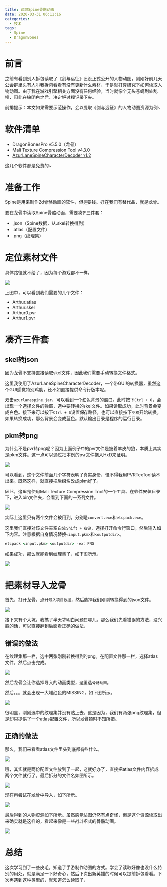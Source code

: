 ```yaml
---
title: 读取Spine骨骼动画
date: 2020-03-31 06:11:16
categories:
  - 技术
tags:
  - Spine
  - DragonBones
---
```

# 前言

之前有看到别人拆包读取了《剑与远征》还没正式公开的人物动图，刚刚好前几天公会群里头有人叫我拆包看看有没有更新什么素材，于是就打算研究下如何读取人物动图。由于我在游戏引擎相关方面没有任何经验，当时就像个无头苍蝇到处乱撞，因此在搞明白之后，决定把过程记录下来。

<!--more-->

前排提示：本文如果需要示范操作，会以提取《剑与远征》的人物动图资源为例~

# 软件清单

* DragonBonesPro v5.5.0（龙骨）
* Mali Texture Compression Tool v4.3.0
* [AzurLaneSpineCharacterDecoder v1.2](https://github.com/azurlane-doujin/AzurLaneSpineCharacterDecoder)

这几个软件都是免费的~

# 准备工作

Spine是用来制作2d骨骼动画的软件，但是要钱。好在我们有替代品，就是龙骨。

要在龙骨中读取Spine骨骼动画，需要凑齐三件套：
* .json（Spine数据，从.skel转换得到）
* .atlas（配置文件）
* .png（纹理集）

# 定位素材文件

具体路径就不给了，因为每个游戏都不一样。

![](https://raw.githubusercontent.com/oscarcx123/hexo_resource/master/img/spine_skeleton_decode_1.png)

上图中，可以看到我们需要的几个文件：
* Arthur.atlas
* Arthur.skel
* Arthur0.pvr
* Arthur1.pvr

# 凑齐三件套

## skel转json

因为龙骨不支持直接读取skel文件，因此我们需要手动转换文件格式。

这里我使用了AzurLaneSpineCharacterDecoder，一个带GUI的转换器，虽然这个GUI感觉特别鸡肋，还不如直接提供命令行版本呢。

双击`azurlanespine.jar`，可以看到一个红色背景的窗口。此时按下`Ctrl + O`，会出现一个选择文件的弹窗，选中要转换的skel文件。如果读取成功，此时背景会变成白色。接下来可以按下`Ctrl + S`设置保存路径，也可以直接按下`空格`开始转换。如果转换成功，那么背景会变成蓝色。默认输出目录是程序的运行目录。

## pkm转png

为什么不是pvr转png呢？因为上面例子中的pvr文件是披着羊皮的狼，本质上其实是pkm文件。这一点可以通过把本例的pvr文件拖入HxD来证明。

![](https://raw.githubusercontent.com/oscarcx123/hexo_resource/master/img/spine_skeleton_decode_2.png)

可以看到，这个文件前面几个字符表明了真实身份，怪不得我用PVRTexTool读不出来。既然这样，就直接把后缀名改成pkm好了。

因此，这里是使用Mali Texture Compression Tool的一个工具。在软件安装目录下，进入bin文件夹，会看到下面的一系列文件。

![](https://raw.githubusercontent.com/oscarcx123/hexo_resource/master/img/spine_skeleton_decode_3.png)

实际上这里只有两个文件会被用到，分别是`convert.exe`和`etcpack.exe`。

这里我们直接对该文件夹空白处`Shift + 右键`，选择打开命令行窗口，然后输入如下内容。注意根据自身情况替换`<input.pkm>`和`<outputdir>`。

```cmd
etcpack <input.pkm> <outputdir> -ext PNG
```

如果成功，那么就能看到纹理集了，如下图所示。

![](https://raw.githubusercontent.com/oscarcx123/hexo_resource/master/img/spine_skeleton_decode_4.png)

# 把素材导入龙骨

首先，打开龙骨，点开`导入项目数据`，然后选择我们刚刚转换得到的json文件。

![](https://raw.githubusercontent.com/oscarcx123/hexo_resource/master/img/spine_skeleton_decode_5.png)

接下来有个大坑，我搞了半天才明白问题在哪儿。那么我们先看错误的方法，没兴趣的话，可以直接翻到后面看正确的做法。

## 错误的做法

在纹理集那一栏，选中两张刚刚转换得到的png。在配置文件那一栏，选择atlas文件，然后点击完成。

![](https://raw.githubusercontent.com/oscarcx123/hexo_resource/master/img/spine_skeleton_decode_6.png)

然后龙骨会让你选择导入的动画类型，这里选`骨骼动画`。

然后。。。就会出现一大堆红色的MISSING，如下图所示。

![](https://raw.githubusercontent.com/oscarcx123/hexo_resource/master/img/spine_skeleton_decode_7.png)

很明显，刚刚选中的纹理集并没有贴上去。这是因为，我们有两张png纹理集，但是却只提供了一个atlas配置文件，所以龙骨顿时不知所措。

## 正确的做法

那么，我们来看看atlas文件里头到底都有些什么。

![](https://raw.githubusercontent.com/oscarcx123/hexo_resource/master/img/spine_skeleton_decode_8.png)

哦，其实就是两份配置文件放到了一起，这就好办了，直接把atlas文件内容拆成两个文件就行了。最后拆分的文件名如图所示。

![](https://raw.githubusercontent.com/oscarcx123/hexo_resource/master/img/spine_skeleton_decode_9.png)

现在再尝试在龙骨中导入，如下所示。

![](https://raw.githubusercontent.com/oscarcx123/hexo_resource/master/img/spine_skeleton_decode_10.png)

最后得到的人物资源如下所示。虽然感觉贴图仍然有点奇怪，但是这个资源读取出来确实就是这样的，看起来像是一些战斗招式的骨骼动画。

![](https://raw.githubusercontent.com/oscarcx123/hexo_resource/master/img/spine_skeleton_decode_11.png)

# 总结

这次学习到了一些皮毛，知道了手游制作动图的方式。学会了读取好像也没什么特别的用处，就是满足一下好奇心，然后下次出新英雄的时候可以提前拆包看看。下次再遇到这种类型的，就知道怎么读取了。